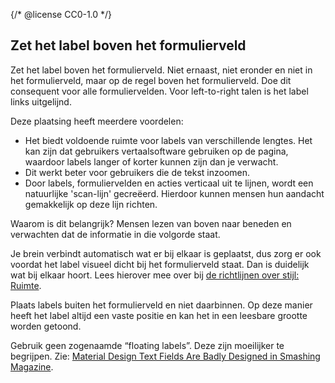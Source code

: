 {/* @license CC0-1.0 */}

## Zet het label boven het formulierveld

Zet het label boven het formulierveld. Niet ernaast, niet eronder en niet in het formulierveld, maar op de regel boven het formulierveld. Doe dit consequent voor alle formuliervelden. Voor left-to-right talen is het label links uitgelijnd.

Deze plaatsing heeft meerdere voordelen:

- Het biedt voldoende ruimte voor labels van verschillende lengtes. Het kan zijn dat gebruikers vertaalsoftware gebruiken op de pagina, waardoor labels langer of korter kunnen zijn dan je verwacht.
- Dit werkt beter voor gebruikers die de tekst inzoomen.
- Door labels, formuliervelden en acties verticaal uit te lijnen, wordt een natuurlijke 'scan-lijn' gecreëerd. Hierdoor kunnen mensen hun aandacht gemakkelijk op deze lijn richten.

Waarom is dit belangrijk? Mensen lezen van boven naar beneden en verwachten dat de informatie in die volgorde staat.

Je brein verbindt automatisch wat er bij elkaar is geplaatst, dus zorg er ook voordat het label visueel dicht bij het formulierveld staat. Dan is duidelijk wat bij elkaar hoort. Lees hierover mee over bij [de richtlijnen over stijl: Ruimte](https://www.nldesignsystem.nl/richtlijnen/stijl/ruimte#ontwerpen-met-ruimte).

Plaats labels buiten het formulierveld en niet daarbinnen. Op deze manier heeft het label altijd een vaste positie en kan het in een leesbare grootte worden getoond.

Gebruik geen zogenaamde “floating labels”. Deze zijn moeilijker te begrijpen. Zie: [Material Design Text Fields Are Badly Designed in Smashing Magazine](https://www.smashingmagazine.com/2021/02/material-design-text-fields/).
